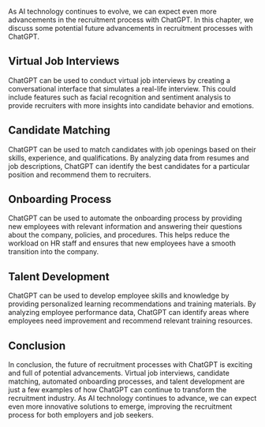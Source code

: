 
As AI technology continues to evolve, we can expect even more advancements in the recruitment process with ChatGPT. In this chapter, we discuss some potential future advancements in recruitment processes with ChatGPT.

Virtual Job Interviews
----------------------

ChatGPT can be used to conduct virtual job interviews by creating a conversational interface that simulates a real-life interview. This could include features such as facial recognition and sentiment analysis to provide recruiters with more insights into candidate behavior and emotions.

Candidate Matching
------------------

ChatGPT can be used to match candidates with job openings based on their skills, experience, and qualifications. By analyzing data from resumes and job descriptions, ChatGPT can identify the best candidates for a particular position and recommend them to recruiters.

Onboarding Process
------------------

ChatGPT can be used to automate the onboarding process by providing new employees with relevant information and answering their questions about the company, policies, and procedures. This helps reduce the workload on HR staff and ensures that new employees have a smooth transition into the company.

Talent Development
------------------

ChatGPT can be used to develop employee skills and knowledge by providing personalized learning recommendations and training materials. By analyzing employee performance data, ChatGPT can identify areas where employees need improvement and recommend relevant training resources.

Conclusion
----------

In conclusion, the future of recruitment processes with ChatGPT is exciting and full of potential advancements. Virtual job interviews, candidate matching, automated onboarding processes, and talent development are just a few examples of how ChatGPT can continue to transform the recruitment industry. As AI technology continues to advance, we can expect even more innovative solutions to emerge, improving the recruitment process for both employers and job seekers.
